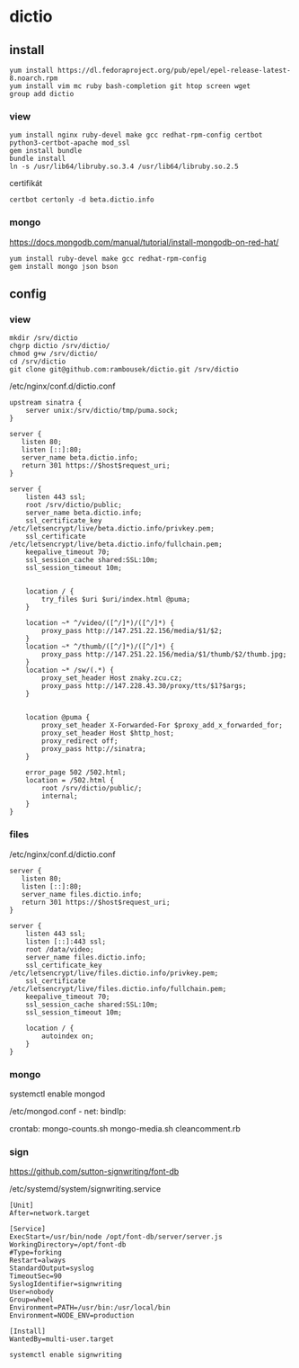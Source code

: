 # dictio

## install

```
yum install https://dl.fedoraproject.org/pub/epel/epel-release-latest-8.noarch.rpm
yum install vim mc ruby bash-completion git htop screen wget
group add dictio
```

### view
```
yum install nginx ruby-devel make gcc redhat-rpm-config certbot python3-certbot-apache mod_ssl
gem install bundle
bundle install
ln -s /usr/lib64/libruby.so.3.4 /usr/lib64/libruby.so.2.5
```

certifikát
```
certbot certonly -d beta.dictio.info
```

### mongo
https://docs.mongodb.com/manual/tutorial/install-mongodb-on-red-hat/
```
yum install ruby-devel make gcc redhat-rpm-config
gem install mongo json bson
```

## config
### view
```
mkdir /srv/dictio
chgrp dictio /srv/dictio/
chmod g+w /srv/dictio/
cd /srv/dictio 
git clone git@github.com:rambousek/dictio.git /srv/dictio
```

/etc/nginx/conf.d/dictio.conf
```
upstream sinatra {
    server unix:/srv/dictio/tmp/puma.sock;
}

server {
   listen 80;
   listen [::]:80;
   server_name beta.dictio.info;
   return 301 https://$host$request_uri;
}

server {
    listen 443 ssl;
    root /srv/dictio/public;
    server_name beta.dictio.info;
    ssl_certificate_key /etc/letsencrypt/live/beta.dictio.info/privkey.pem;
    ssl_certificate /etc/letsencrypt/live/beta.dictio.info/fullchain.pem;
    keepalive_timeout 70;
    ssl_session_cache shared:SSL:10m;
    ssl_session_timeout 10m;


    location / {
        try_files $uri $uri/index.html @puma;
    }

    location ~* ^/video/([^/]*)/([^/]*) {
        proxy_pass http://147.251.22.156/media/$1/$2;
    }
    location ~* ^/thumb/([^/]*)/([^/]*) {
        proxy_pass http://147.251.22.156/media/$1/thumb/$2/thumb.jpg;
    }
    location ~* /sw/(.*) {
        proxy_set_header Host znaky.zcu.cz;
        proxy_pass http://147.228.43.30/proxy/tts/$1?$args;
    }


    location @puma {
        proxy_set_header X-Forwarded-For $proxy_add_x_forwarded_for;
        proxy_set_header Host $http_host;
        proxy_redirect off;
        proxy_pass http://sinatra;
    }

    error_page 502 /502.html;
    location = /502.html {
        root /srv/dictio/public/;
        internal;
    }
}
```

### files
/etc/nginx/conf.d/dictio.conf
```
server {
   listen 80;
   listen [::]:80;      
   server_name files.dictio.info;
   return 301 https://$host$request_uri;
}

server {
    listen 443 ssl;
    listen [::]:443 ssl;
    root /data/video;
    server_name files.dictio.info;
    ssl_certificate_key /etc/letsencrypt/live/files.dictio.info/privkey.pem;
    ssl_certificate /etc/letsencrypt/live/files.dictio.info/fullchain.pem;
    keepalive_timeout 70;
    ssl_session_cache shared:SSL:10m;
    ssl_session_timeout 10m;

    location / {
        autoindex on;
    }
}
```

### mongo
systemctl enable mongod

/etc/mongod.conf - net: bindIp:

crontab: mongo-counts.sh mongo-media.sh cleancomment.rb

### sign
https://github.com/sutton-signwriting/font-db

/etc/systemd/system/signwriting.service

```
[Unit]
After=network.target

[Service]
ExecStart=/usr/bin/node /opt/font-db/server/server.js
WorkingDirectory=/opt/font-db
#Type=forking
Restart=always
StandardOutput=syslog
TimeoutSec=90
SyslogIdentifier=signwriting
User=nobody
Group=wheel
Environment=PATH=/usr/bin:/usr/local/bin
Environment=NODE_ENV=production

[Install]
WantedBy=multi-user.target
```

```systemctl enable signwriting```
